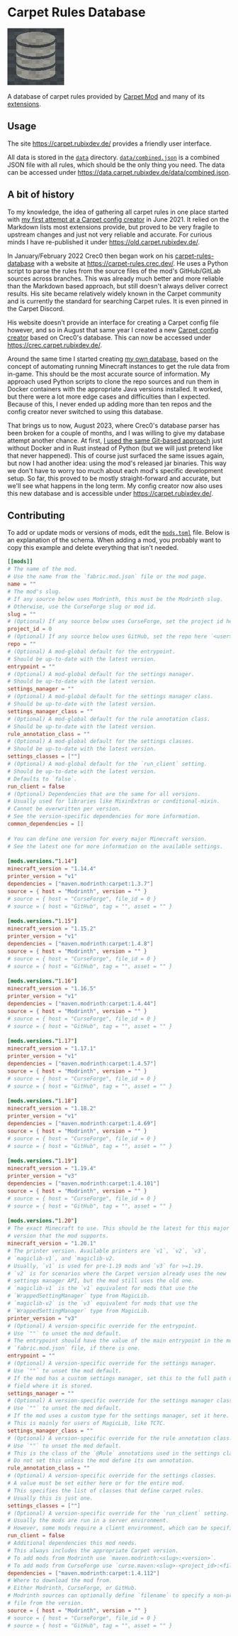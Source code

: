# Carpet Rules Database

![Logo](assets/logo.png)

A database of carpet rules provided by
[Carpet Mod](https://github.com/gnembon/fabric-carpet) and many of its
[extensions](https://github.com/gnembon/fabric-carpet/wiki/List-of-Carpet-extensions).

## Usage

The site <https://carpet.rubixdev.de/> provides a friendly user interface.

All data is stored in the [`data`](data) directory.
[`data/combined.json`](data/combined.json) is a combined JSON file with all
rules, which should be the only thing you need. The data can be accessed under
<https://data.carpet.rubixdev.de/data/combined.json>.

## A bit of history

To my knowledge, the idea of gathering all carpet rules in one place started
with
[my first attempt at a Carpet config creator](https://github.com/RubixDev/CarpetConfigCreator)
in June 2021. It relied on the Markdown lists most extensions provide, but
proved to be very fragile to upstream changes and just not very reliable and
accurate. For curious minds I have re-published it under
<https://old.carpet.rubixdev.de/>.

In January/February 2022 Crec0 then began work on his
[carpet-rules-database](https://github.com/Crec0/carpet-rules-database) with a
website at <https://carpet-rules.crec.dev/>. He uses a Python script to parse
the rules from the source files of the mod's GitHub/GitLab sources across
branches. This was already much better and more reliable than the Markdown based
approach, but still doesn't always deliver correct results. His site became
relatively widely known in the Carpet community and is currently the standard
for searching Carpet rules. It is even pinned in the Carpet Discord.

His website doesn't provide an interface for creating a Carpet config file
however, and so in August that same year I created a new
[Carpet config creator](https://github.com/RubixDev/carpet-config-creator) based
on Crec0's database. This can now be accessed under
<https://crec.carpet.rubixdev.de/>.

Around the same time I started creating
[my own database](https://github.com/RubixDev/carpet-database/tree/old), based
on the concept of automating running Minecraft instances to get the rule data
from in-game. This should be the most accurate source of information. My
approach used Python scripts to clone the repo sources and run them in Docker
containers with the appropriate Java versions installed. It worked, but there
were a lot more edge cases and difficulties than I expected. Because of this, I
never ended up adding more than ten repos and the config creator never switched
to using this database.

That brings us to now, August 2023, where Crec0's database parser has been
broken for a couple of months, and I was willing to give my database attempt
another chance. At first,
[I used the same Git-based approach](https://github.com/RubixDev/carpet-database/commit/aa35a5a5e8e6894ab27cfa2a8e67544e89c65204)
just without Docker and in Rust instead of Python (but we will just pretend like
that never happened). This of course just surfaced the same issues again, but
now I had another idea: using the mod's released jar binaries. This way we don't
have to worry too much about each mod's specific development setup. So far, this
proved to be mostly straight-forward and accurate, but we'll see what happens in
the long term. My config creator now also uses this new database and is
accessible under <https://carpet.rubixdev.de/>.

## Contributing

To add or update mods or versions of mods, edit the [`mods.toml`](mods.toml)
file. Below is an explanation of the schema. When adding a mod, you probably
want to copy this example and delete everything that isn't needed.

```toml
[[mods]]
# The name of the mod.
# Use the name from the `fabric.mod.json` file or the mod page.
name = ""
# The mod's slug.
# If any source below uses Modrinth, this must be the Modrinth slug.
# Otherwise, use the CurseForge slug or mod id.
slug = ""
# (Optional) If any source below uses CurseForge, set the project id here.
project_id = 0
# (Optional) If any source below uses GitHub, set the repo here `<user>/<repo>`.
repo = ""
# (Optional) A mod-global default for the entrypoint.
# Should be up-to-date with the latest version.
entrypoint = ""
# (Optional) A mod-global default for the settings manager.
# Should be up-to-date with the latest version.
settings_manager = ""
# (Optional) A mod-global default for the settings manager class.
# Should be up-to-date with the latest version.
settings_manager_class = ""
# (Optional) A mod-global default for the rule annotation class.
# Should be up-to-date with the latest version.
rule_annotation_class = ""
# (Optional) A mod-global default for the settings classes.
# Should be up-to-date with the latest version.
settings_classes = [""]
# (Optional) A mod-global default for the `run_client` setting.
# Should be up-to-date with the latest version.
# Defaults to `false`.
run_client = false
# (Optional) Dependencies that are the same for all versions.
# Usually used for libraries like MixinExtras or conditional-mixin.
# Cannot be overwritten per version.
# See the version-specific dependencies for more information.
common_dependencies = []

# You can define one version for every major Minecraft version.
# See the latest one for more information on the available settings.

[mods.versions."1.14"]
minecraft_version = "1.14.4"
printer_version = "v1"
dependencies = ["maven.modrinth:carpet:1.3.7"]
source = { host = "Modrinth", version = "" }
# source = { host = "CurseForge", file_id = 0 }
# source = { host = "GitHub", tag = "", asset = "" }

[mods.versions."1.15"]
minecraft_version = "1.15.2"
printer_version = "v1"
dependencies = ["maven.modrinth:carpet:1.4.8"]
source = { host = "Modrinth", version = "" }
# source = { host = "CurseForge", file_id = 0 }
# source = { host = "GitHub", tag = "", asset = "" }

[mods.versions."1.16"]
minecraft_version = "1.16.5"
printer_version = "v1"
dependencies = ["maven.modrinth:carpet:1.4.44"]
source = { host = "Modrinth", version = "" }
# source = { host = "CurseForge", file_id = 0 }
# source = { host = "GitHub", tag = "", asset = "" }

[mods.versions."1.17"]
minecraft_version = "1.17.1"
printer_version = "v1"
dependencies = ["maven.modrinth:carpet:1.4.57"]
source = { host = "Modrinth", version = "" }
# source = { host = "CurseForge", file_id = 0 }
# source = { host = "GitHub", tag = "", asset = "" }

[mods.versions."1.18"]
minecraft_version = "1.18.2"
printer_version = "v1"
dependencies = ["maven.modrinth:carpet:1.4.69"]
source = { host = "Modrinth", version = "" }
# source = { host = "CurseForge", file_id = 0 }
# source = { host = "GitHub", tag = "", asset = "" }

[mods.versions."1.19"]
minecraft_version = "1.19.4"
printer_version = "v3"
dependencies = ["maven.modrinth:carpet:1.4.101"]
source = { host = "Modrinth", version = "" }
# source = { host = "CurseForge", file_id = 0 }
# source = { host = "GitHub", tag = "", asset = "" }

[mods.versions."1.20"]
# The exact Minecraft to use. This should be the latest for this major MC
# version that the mod supports.
minecraft_version = "1.20.1"
# The printer version. Available printers are `v1`, `v2`, `v3`,
# `magiclib-v1`, and `magiclib-v2.
# Usually, `v1` is used for pre-1.19 mods and `v3` for >=1.19.
# `v2` is for scenarios where the Carpet version already uses the new
# settings manager API, but the mod still uses the old one.
# `magiclib-v1` is the `v1` equivalent for mods that use the
# `WrappedSettingManager` type from MagicLib.
# `magiclib-v2` is the `v3` equivalent for mods that use the
# `WrappedSettingManager` type from MagicLib.
printer_version = "v3"
# (Optional) A version-specific override for the entrypoint.
# Use `""` to unset the mod default.
# The entrypoint should have the value of the main entrypoint in the mod's
# `fabric.mod.json` file, if there is one.
entrypoint = ""
# (Optional) A version-specific override for the settings manager.
# Use `""` to unset the mod default.
# If the mod has a custom settings manager, set this to the full path of the
# field where it is stored.
settings_manager = ""
# (Optional) A version-specific override for the settings manager class.
# Use `""` to unset the mod default.
# If the mod uses a custom type for the settings manager, set it here.
# This is mainly for users of MagicLib, like TCTC.
settings_manager_class = ""
# (Optional) A version-specific override for the rule annotation class.
# Use `""` to unset the mod default.
# This is the class of the `@Rule` annotations used in the settings classes.
# Do not set this unless the mod define its own annotation.
rule_annotation_class = ""
# (Optional) A version-specific override for the settings classes.
# A value must be set either here or for the entire mod.
# This specifies the list of classes that define carpet rules.
# Usually this is just one.
settings_classes = [""]
# (Optional) A version-specific override for the `run_client` setting.
# Usually the mods are run in a server environment.
# However, some mods require a client environment, which can be specified here.
run_client = false
# Additional dependencies this mod needs.
# This always includes the appropriate Carpet version.
# To add mods from Modrinth use `maven.modrinth:<slug>:<version>`.
# To add mods from CurseForge use `curse.maven:<slug>-<project_id>:<file_id>`.
dependencies = ["maven.modrinth:carpet:1.4.112"]
# Where to download the mod from.
# Either Modrinth, CurseForge, or GitHub.
# Modrinth sources can optionally define `filename` to specify a non-primary
# file from the version.
source = { host = "Modrinth", version = "" }
# source = { host = "CurseForge", file_id = 0 }
# source = { host = "GitHub", tag = "", asset = "" }
```
